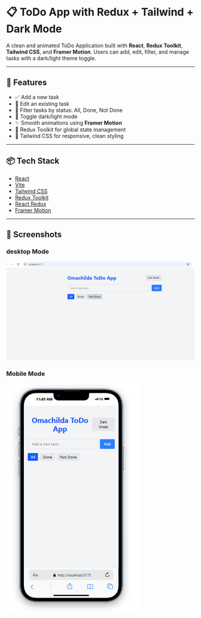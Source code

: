 # 📋 ToDo App with Redux + Tailwind + Dark Mode

A clean and animated ToDo Application built with **React**, **Redux Toolkit**, **Tailwind CSS**, and **Framer Motion**. Users can add, edit, filter, and manage tasks with a dark/light theme toggle.

---

## 🚀 Features

- ✅ Add a new task
- 📝 Edit an existing task
- 📂 Filter tasks by status: All, Done, Not Done
- 🌙 Toggle dark/light mode
- ✨ Smooth animations using **Framer Motion**
- 🔄 Redux Toolkit for global state management
- 🎨 Tailwind CSS for responsive, clean styling

---

## 📦 Tech Stack

- [React](https://reactjs.org/)
- [Vite](https://vitejs.dev/)
- [Tailwind CSS](https://tailwindcss.com/)
- [Redux Toolkit](https://redux-toolkit.js.org/)
- [React Redux](https://react-redux.js.org/)
- [Framer Motion](https://www.framer.com/motion/)

---


   ## 📸 Screenshots

###  desktop Mode
![desktop Mode](./src/assets/screenshots/desktop.PNG)

###  Mobile Mode
![Dark Mode](./src/assets/screenshots/mobile.PNG)
